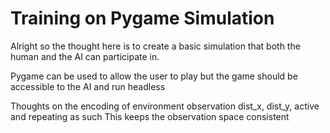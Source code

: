 # Training on Pygame Simulation

Alright so the thought here is to create a basic simulation that both the human and the AI can participate in.

Pygame can be used to allow the user to play but the game should be accessible to the AI and run headless


Thoughts on the encoding of environment observation
dist_x, dist_y, active and repeating as such
This keeps the observation space consistent
